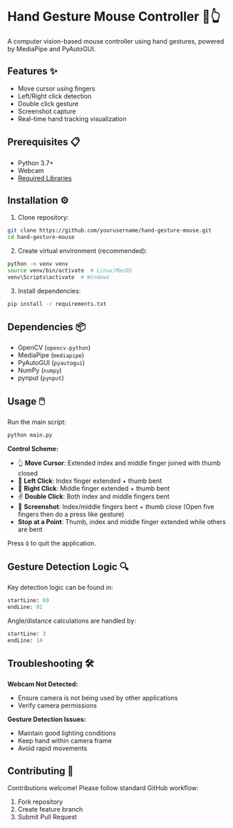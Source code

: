# Hand Gesture Mouse Controller 🤖👆

A computer vision-based mouse controller using hand gestures, powered by MediaPipe and PyAutoGUI.

## Features ✨
- Move cursor using fingers
- Left/Right click detection
- Double click gesture
- Screenshot capture
- Real-time hand tracking visualization

## Prerequisites 📋
- Python 3.7+
- Webcam
- [Required Libraries](#dependencies)

## Installation ⚙️

1. Clone repository:
```bash
git clone https://github.com/yourusername/hand-gesture-mouse.git
cd hand-gesture-mouse
```

2. Create virtual environment (recommended):
```bash
python -m venv venv
source venv/bin/activate  # Linux/MacOS
venv\Scripts\activate  # Windows
```

3. Install dependencies:
```bash
pip install -r requirements.txt
```

## Dependencies 📦
- OpenCV (`opencv-python`)
- MediaPipe (`mediapipe`)
- PyAutoGUI (`pyautogui`)
- NumPy (`numpy`)
- pynput (`pynput`)

## Usage 🖱️
Run the main script:
```bash
python main.py
```

**Control Scheme:**
- 👆 **Move Cursor**: Extended index and middle finger joined with thumb closed
- 🤏 **Left Click**: Index finger extended + thumb bent
- 🖖 **Right Click**: Middle finger extended + thumb bent
- ✌️ **Double Click**: Both index and middle fingers bent
- 🤘 **Screenshot**: Index/middle fingers bent + thumb close (Open five fingers then do a press like gesture)
- **Stop at a Point**: Thumb, index and middle finger extended while others are bent

Press `Q` to quit the application.

## Gesture Detection Logic 🔍
Key detection logic can be found in:
```python:main.py
startLine: 69
endLine: 92
```

Angle/distance calculations are handled by:
```python:util.py
startLine: 3
endLine: 14
```

## Troubleshooting 🛠️
**Webcam Not Detected:**
- Ensure camera is not being used by other applications
- Verify camera permissions

**Gesture Detection Issues:**
- Maintain good lighting conditions
- Keep hand within camera frame
- Avoid rapid movements

## Contributing 🤝
Contributions welcome! Please follow standard GitHub workflow:
1. Fork repository
2. Create feature branch
3. Submit Pull Request
